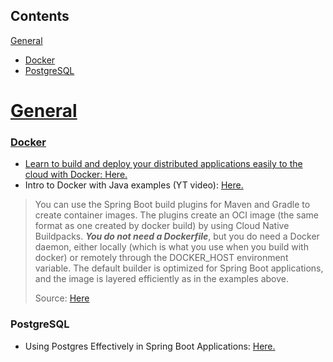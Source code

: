 <nav>
  <h2>Contents</h2>
  <a href="#General">General</a>
  <ul>
    <li><a href="#Docker">Docker</a></li>
    <li><a href="#PostgreSQL">PostgreSQL</li>
  </ul>
</nav>

<h1 id="General">General</h1>
<h3 id="Docker">Docker</h3>
<ul>
  <li>Learn to build and deploy your distributed applications easily to the cloud with Docker: <a href=https://docker-curriculum.com/>Here.</a></li>
  <li>Intro to Docker with Java examples (YT video): <a href="https://youtu.be/FzwIs2jMESM?si=YAhEWU3jXL9XfNIp">Here.</a></li>
</ul>

> You can use the Spring Boot build plugins for Maven and Gradle to create container images. The plugins create an OCI image (the same format as one created by docker build) by using Cloud Native Buildpacks. ***You do not need a Dockerfile***, but you do need a Docker daemon, either locally (which is what you use when you build with docker) or remotely through the DOCKER_HOST environment variable. The default builder is optimized for Spring Boot applications, and the image is layered efficiently as in the examples above.
>
> Source: [Here](https://spring.io/guides/topicals/spring-boot-docker/)

<h3 id="PostgreSQL">PostgreSQL</h3>
<ul>
  <li>Using Postgres Effectively in Spring Boot Applications: <a href=https://hackernoon.com/using-postgres-effectively-in-spring-boot-applications>Here.</li>
</ul>
